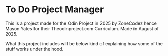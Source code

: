 # To Do Project Manager

This is a project made for the Odin Project in 2025 by ZoneCodez hence Mason Yates for their Theodinproject.com Curriculum. Made in August of 2025.

What this project includes will be below kind of explaining how some of the stuff works under the hood.
